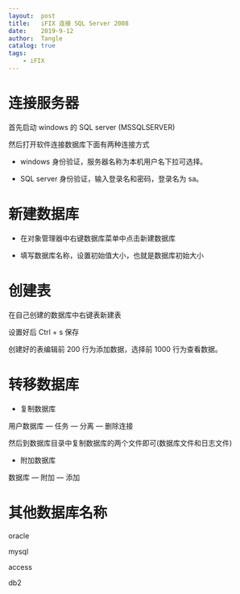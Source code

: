 ```yaml
---
layout:  post
title:   iFIX 连接 SQL Server 2008
date:    2019-9-12
author:  Tangle
catalog: true
tags:
    - iFIX
---
```


# 连接服务器

首先启动 windows 的 SQL server (MSSQLSERVER)

然后打开软件连接数据库下面有两种连接方式

- windows 身份验证，服务器名称为本机用户名下拉可选择。

- SQL server 身份验证，输入登录名和密码，登录名为 sa。

# 新建数据库

- 在对象管理器中右键数据库菜单中点击新建数据库

- 填写数据库名称，设置初始值大小，也就是数据库初始大小

# 创建表

在自己创建的数据库中右键表新建表

设置好后 Ctrl + s 保存

创建好的表编辑前 200 行为添加数据，选择前 1000 行为查看数据。

# 转移数据库

- 复制数据库

用户数据库 — 任务 — 分离 — 删除连接

然后到数据库目录中复制数据库的两个文件即可(数据库文件和日志文件)

- 附加数据库

数据库 — 附加 — 添加

# 其他数据库名称

oracle

mysql

access

db2
